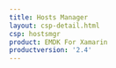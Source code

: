 ```yaml
---
title: Hosts Manager
layout: csp-detail.html
csp: hostsmgr
product: EMDK For Xamarin
productversion: '2.4'
---
```





